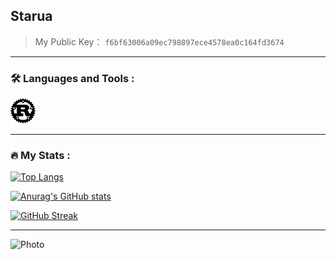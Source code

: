 ## Starua
> My Public Key： `f6bf63006a09ec798897ece4578ea0c164fd3674`
---
### :hammer_and_wrench: Languages and Tools :
<div>
  <img src="https://raw.githubusercontent.com/devicons/devicon/master/icons/rust/rust-plain.svg" title="Rust" alt="Rust" width="40" height="40"/>&nbsp;
</div>

---
### :fire: My Stats :
[![Top Langs](https://github-readme-stats.vercel.app/api/top-langs/?username=starua&layout=compact)](https://github.com/anuraghazra/github-readme-stats)

[![Anurag's GitHub stats](https://github-readme-stats.vercel.app/api?username=starua&show_icons=true&theme=radical)](https://github.com/anuraghazra/github-readme-stats)

[![GitHub Streak](https://github-readme-streak-stats.herokuapp.com?user=starua&theme=highcontrast&locale=zh_Hans)](https://git.io/streak-stats)

---
![Photo](https://user-images.githubusercontent.com/128123168/226511788-eeda5bd2-9d97-4d48-a17d-319f9b8813cc.png)

